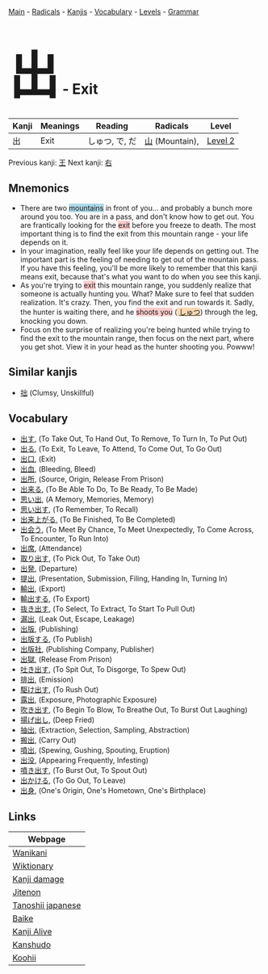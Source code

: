 <style> bigfont {font-size: 100px}</style>
[Main](../README.md) -
[Radicals](../radicals.md) -
[Kanjis](../kanjis.md) -
[Vocabulary](../vocabulary.md) -
[Levels](../levels.md) -
[Grammar](../grammar.md)
# <bigfont> 出</bigfont> - Exit 

| Kanji | Meanings | Reading | Radicals | Level |
| --- | --- | --- | --- | --- |
| 出 | Exit | しゅつ, で, だ | [山](../radicals/山.md) (Mountain),  | [Level 2](../levels/wk_level2.md) |

Previous kanji: [王](王.md) Next kanji: [右](右.md) 

## Mnemonics
 * There are two <span style="background-color:#ADD8E6"> mountains</span> in front of you... and probably a bunch more around you too. You are in a pass, and don't know how to get out. You are frantically looking for the <span style="background-color:#ffcccb"> exit</span> before you freeze to death. The most important thing is to find the exit from this mountain range - your life depends on it.
* In your imagination, really feel like your life depends on getting out. The important part is the feeling of needing to get out of the mountain pass. If you have this feeling, you'll be more likely to remember that this kanji means exit, because that's what you want to do when you see this kanji.
* As you're trying to <span style="background-color:#ffcccb"> exit</span> this mountain range, you suddenly realize that someone is actually hunting you. What? Make sure to feel that sudden realization. It's crazy. Then, you find the exit and run towards it. Sadly, the hunter is waiting there, and he <span style="background-color:#ffcccb"> shoots you</span> (<span style="background-color:#fed8b1"> [しゅつ](https://jisho.org/search/しゅつ)</span>) through the leg, knocking you down.
* Focus on the surprise of realizing you're being hunted while trying to find the exit to the mountain range, then focus on the next part, where you get shot. View it in your head as the hunter shooting you. Powww!


## Similar kanjis
 * [拙](拙.md) (Clumsy, Unskillful)


## Vocabulary
 * [出す](../vocabulary/出.md), (To Take Out, To Hand Out, To Remove, To Turn In, To Put Out)
* [出る](../vocabulary/出.md), (To Exit, To Leave, To Attend, To Come Out, To Go Out)
* [出口](../vocabulary/出.md), (Exit)
* [出血](../vocabulary/出.md), (Bleeding, Bleed)
* [出所](../vocabulary/出.md), (Source, Origin, Release From Prison)
* [出来る](../vocabulary/出.md), (To Be Able To Do, To Be Ready, To Be Made)
* [思い出](../vocabulary/出.md), (A Memory, Memories, Memory)
* [思い出す](../vocabulary/出.md), (To Remember, To Recall)
* [出来上がる](../vocabulary/出.md), (To Be Finished, To Be Completed)
* [出会う](../vocabulary/出.md), (To Meet By Chance, To Meet Unexpectedly, To Come Across, To Encounter, To Run Into)
* [出席](../vocabulary/出.md), (Attendance)
* [取り出す](../vocabulary/出.md), (To Pick Out, To Take Out)
* [出発](../vocabulary/出.md), (Departure)
* [提出](../vocabulary/出.md), (Presentation, Submission, Filing, Handing In, Turning In)
* [輸出](../vocabulary/出.md), (Export)
* [輸出する](../vocabulary/出.md), (To Export)
* [抜き出す](../vocabulary/出.md), (To Select, To Extract, To Start To Pull Out)
* [漏出](../vocabulary/出.md), (Leak Out, Escape, Leakage)
* [出版](../vocabulary/出.md), (Publishing)
* [出版する](../vocabulary/出.md), (To Publish)
* [出版社](../vocabulary/出.md), (Publishing Company, Publisher)
* [出獄](../vocabulary/出.md), (Release From Prison)
* [吐き出す](../vocabulary/出.md), (To Spit Out, To Disgorge, To Spew Out)
* [排出](../vocabulary/出.md), (Emission)
* [駆け出す](../vocabulary/出.md), (To Rush Out)
* [露出](../vocabulary/出.md), (Exposure, Photographic Exposure)
* [吹き出す](../vocabulary/出.md), (To Begin To Blow, To Breathe Out, To Burst Out Laughing)
* [揚げ出し](../vocabulary/出.md), (Deep Fried)
* [抽出](../vocabulary/出.md), (Extraction, Selection, Sampling, Abstraction)
* [搬出](../vocabulary/出.md), (Carry Out)
* [噴出](../vocabulary/出.md), (Spewing, Gushing, Spouting, Eruption)
* [出没](../vocabulary/出.md), (Appearing Frequently, Infesting)
* [噴き出す](../vocabulary/出.md), (To Burst Out, To Spout Out)
* [出かける](../vocabulary/出.md), (To Go Out, To Leave)
* [出身](../vocabulary/出.md), (One's Origin, One's Hometown, One's Birthplace)



## Links 

| Webpage |
| --- |
| [Wanikani          ](https://www.wanikani.com/kanji/出) |
| [Wiktionary        ](https://en.wiktionary.org/wiki/出) |
| [Kanji damage      ](http://www.kanjidamage.com/kanji/search?utf8=✓&q=出) |
| [Jitenon           ](https://jitenon.com/kanji/出) |
| [Tanoshii japanese ](https://www.tanoshiijapanese.com/dictionary/kanji.cfm?k=出) |
| [Baike             ](https://baike.baidu.com/item/出) |
| [Kanji Alive       ](https://app.kanjialive.com/出) |
| [Kanshudo          ](https://www.kanshudo.com/searchmn?q=出) |
| [Koohii            ](https://kanji.koohii.com/study/kanji/出) |
